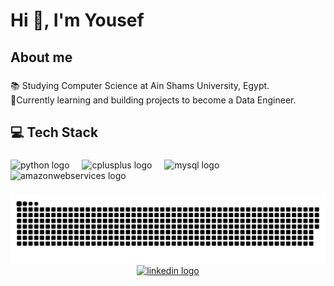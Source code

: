 <h1 align="left">Hi 👋, I'm Yousef</h1>

###

<h2 align="left">About me</h2>

###

<p align="left">📚 Studying Computer Science at Ain Shams University, Egypt. <br>🎯Currently learning and building projects to become a Data Engineer.</p>

###

<h2 align="left">💻 Tech Stack</h2>

###

<div align="left">
  <img src="https://cdn.jsdelivr.net/gh/devicons/devicon/icons/python/python-original.svg" height="40" alt="python logo"  />
  <img width="12" />
  <img src="https://cdn.jsdelivr.net/gh/devicons/devicon/icons/cplusplus/cplusplus-original.svg" height="40" alt="cplusplus logo"  />
  <img width="12" />
  <img src="https://cdn.jsdelivr.net/gh/devicons/devicon/icons/mysql/mysql-original.svg" height="40" alt="mysql logo"  />
  <img width="12" />
  <img src="https://cdn.jsdelivr.net/gh/devicons/devicon/icons/amazonwebservices/amazonwebservices-line-wordmark.svg" height="40" alt="amazonwebservices logo"  />
</div>

###

###

<picture>
  <source media="(prefers-color-scheme: dark)" srcset="https://raw.githubusercontent.com/yousefkys/yousefkys/output/github-snake-dark.svg" />
  <source media="(prefers-color-scheme: light)" srcset="https://raw.githubusercontent.com/yousefkys/yousefkys/output/github-snake.svg" />
  <img alt="github-snake" src="https://raw.githubusercontent.com/yousefkys/yousefkys/output/github-snake.svg" />
</picture>

<div align="center"> <a href="https://www.linkedin.com/in/yousef-khaled-fouad/" target="_blank"> <img src="https://img.shields.io/static/v1?message=LinkedIn&logo=linkedin&label=&color=0077B5&logoColor=white&labelColor=&style=for-the-badge" height="40" alt="linkedin logo"  /> </a> </div> 

